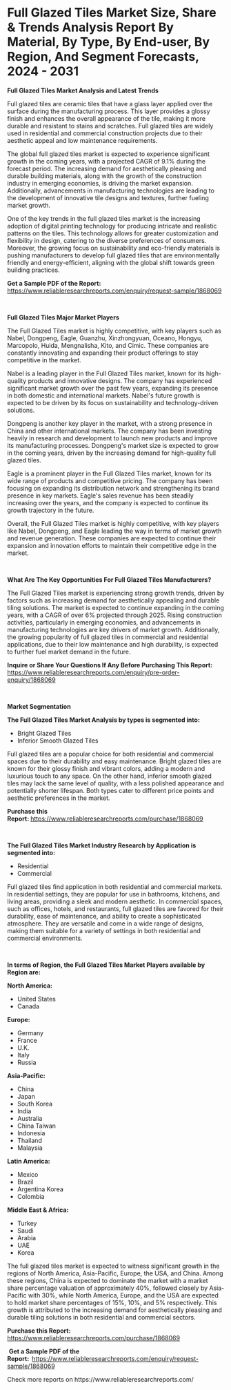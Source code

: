 <p><h1>Full Glazed Tiles Market Size, Share & Trends Analysis Report By Material, By Type, By End-user, By Region, And Segment Forecasts, 2024 - 2031</h1></p><p><strong>Full Glazed Tiles Market Analysis and Latest Trends</strong></p>
<p><p>Full glazed tiles are ceramic tiles that have a glass layer applied over the surface during the manufacturing process. This layer provides a glossy finish and enhances the overall appearance of the tile, making it more durable and resistant to stains and scratches. Full glazed tiles are widely used in residential and commercial construction projects due to their aesthetic appeal and low maintenance requirements.</p><p>The global full glazed tiles market is expected to experience significant growth in the coming years, with a projected CAGR of 9.1% during the forecast period. The increasing demand for aesthetically pleasing and durable building materials, along with the growth of the construction industry in emerging economies, is driving the market expansion. Additionally, advancements in manufacturing technologies are leading to the development of innovative tile designs and textures, further fueling market growth.</p><p>One of the key trends in the full glazed tiles market is the increasing adoption of digital printing technology for producing intricate and realistic patterns on the tiles. This technology allows for greater customization and flexibility in design, catering to the diverse preferences of consumers. Moreover, the growing focus on sustainability and eco-friendly materials is pushing manufacturers to develop full glazed tiles that are environmentally friendly and energy-efficient, aligning with the global shift towards green building practices.</p></p>
<p><strong>Get a Sample PDF of the Report:&nbsp;</strong> <a href="https://www.reliableresearchreports.com/enquiry/request-sample/1868069">https://www.reliableresearchreports.com/enquiry/request-sample/1868069</a></p>
<p>&nbsp;</p>
<p><strong>Full Glazed Tiles Major Market Players</strong></p>
<p><p>The Full Glazed Tiles market is highly competitive, with key players such as Nabel, Dongpeng, Eagle, Guanzhu, Xinzhongyuan, Oceano, Hongyu, Marcopolo, Huida, Mengnalisha, Kito, and Cimic. These companies are constantly innovating and expanding their product offerings to stay competitive in the market.</p><p>Nabel is a leading player in the Full Glazed Tiles market, known for its high-quality products and innovative designs. The company has experienced significant market growth over the past few years, expanding its presence in both domestic and international markets. Nabel's future growth is expected to be driven by its focus on sustainability and technology-driven solutions.</p><p>Dongpeng is another key player in the market, with a strong presence in China and other international markets. The company has been investing heavily in research and development to launch new products and improve its manufacturing processes. Dongpeng's market size is expected to grow in the coming years, driven by the increasing demand for high-quality full glazed tiles.</p><p>Eagle is a prominent player in the Full Glazed Tiles market, known for its wide range of products and competitive pricing. The company has been focusing on expanding its distribution network and strengthening its brand presence in key markets. Eagle's sales revenue has been steadily increasing over the years, and the company is expected to continue its growth trajectory in the future.</p><p>Overall, the Full Glazed Tiles market is highly competitive, with key players like Nabel, Dongpeng, and Eagle leading the way in terms of market growth and revenue generation. These companies are expected to continue their expansion and innovation efforts to maintain their competitive edge in the market.</p></p>
<p>&nbsp;</p>
<p><strong>What Are The Key Opportunities For Full Glazed Tiles Manufacturers?</strong></p>
<p><p>The Full Glazed Tiles market is experiencing strong growth trends, driven by factors such as increasing demand for aesthetically appealing and durable tiling solutions. The market is expected to continue expanding in the coming years, with a CAGR of over 6% projected through 2025. Rising construction activities, particularly in emerging economies, and advancements in manufacturing technologies are key drivers of market growth. Additionally, the growing popularity of full glazed tiles in commercial and residential applications, due to their low maintenance and high durability, is expected to further fuel market demand in the future.</p></p>
<p><strong>Inquire or Share Your Questions If Any Before Purchasing This Report:</strong> <a href="https://www.reliableresearchreports.com/enquiry/pre-order-enquiry/1868069">https://www.reliableresearchreports.com/enquiry/pre-order-enquiry/1868069</a></p>
<p>&nbsp;</p>
<p><strong>Market Segmentation</strong></p>
<p><strong>The Full Glazed Tiles Market Analysis by types is segmented into:</strong></p>
<p><ul><li>Bright Glazed Tiles</li><li>Inferior Smooth Glazed Tiles</li></ul></p>
<p><p>Full glazed tiles are a popular choice for both residential and commercial spaces due to their durability and easy maintenance. Bright glazed tiles are known for their glossy finish and vibrant colors, adding a modern and luxurious touch to any space. On the other hand, inferior smooth glazed tiles may lack the same level of quality, with a less polished appearance and potentially shorter lifespan. Both types cater to different price points and aesthetic preferences in the market.</p></p>
<p><strong>Purchase this Report:&nbsp;</strong><a href="https://www.reliableresearchreports.com/purchase/1868069">https://www.reliableresearchreports.com/purchase/1868069</a></p>
<p>&nbsp;</p>
<p><strong>The Full Glazed Tiles Market Industry Research by Application is segmented into:</strong></p>
<p><ul><li>Residential</li><li>Commercial</li></ul></p>
<p><p>Full glazed tiles find application in both residential and commercial markets. In residential settings, they are popular for use in bathrooms, kitchens, and living areas, providing a sleek and modern aesthetic. In commercial spaces, such as offices, hotels, and restaurants, full glazed tiles are favored for their durability, ease of maintenance, and ability to create a sophisticated atmosphere. They are versatile and come in a wide range of designs, making them suitable for a variety of settings in both residential and commercial environments.</p></p>
<p>&nbsp;</p>
<p><strong>In terms of Region, the Full Glazed Tiles Market Players available by Region are:</strong></p>
<p>
    <p> <strong> North America: </strong>
        <ul>
            <li>United States</li>
            <li>Canada</li>
        </ul>
        </p> 
    <p> <strong> Europe: </strong>
        <ul>
            <li>Germany</li>
            <li>France</li>
            <li>U.K.</li>
            <li>Italy</li>
            <li>Russia</li>
        </ul>
        </p> 
    <p> <strong> Asia-Pacific: </strong>
        <ul>
            <li>China</li>
            <li>Japan</li>
            <li>South Korea</li>
            <li>India</li>
            <li>Australia</li>
            <li>China Taiwan</li>
            <li>Indonesia</li>
            <li>Thailand</li>
            <li>Malaysia</li>
        </ul>
        </p> 
    <p> <strong> Latin America: </strong>
        <ul>
            <li>Mexico</li>
            <li>Brazil</li>
            <li>Argentina Korea</li>
            <li>Colombia</li>
        </ul>
        </p> 
    <p> <strong> Middle East & Africa: </strong>
        <ul>
            <li>Turkey</li>
            <li>Saudi</li>
            <li>Arabia</li>
            <li>UAE</li>
            <li>Korea</li>
        </ul>
    </p>
    </p>
<p><p>The full glazed tiles market is expected to witness significant growth in the regions of North America, Asia-Pacific, Europe, the USA, and China. Among these regions, China is expected to dominate the market with a market share percentage valuation of approximately 40%, followed closely by Asia-Pacific with 30%, while North America, Europe, and the USA are expected to hold market share percentages of 15%, 10%, and 5% respectively. This growth is attributed to the increasing demand for aesthetically pleasing and durable tiling solutions in both residential and commercial sectors.</p></p>
<p><strong>Purchase this Report: </strong><a href="https://www.reliableresearchreports.com/purchase/1868069">https://www.reliableresearchreports.com/purchase/1868069</a></p>
<p>&nbsp;<strong>Get a Sample PDF of the Report:&nbsp;&nbsp;</strong><a href="https://www.reliableresearchreports.com/enquiry/request-sample/1868069">https://www.reliableresearchreports.com/enquiry/request-sample/1868069</a></p>
<p><strong></strong></p>
<p>Check more reports on https://www.reliableresearchreports.com/</p>